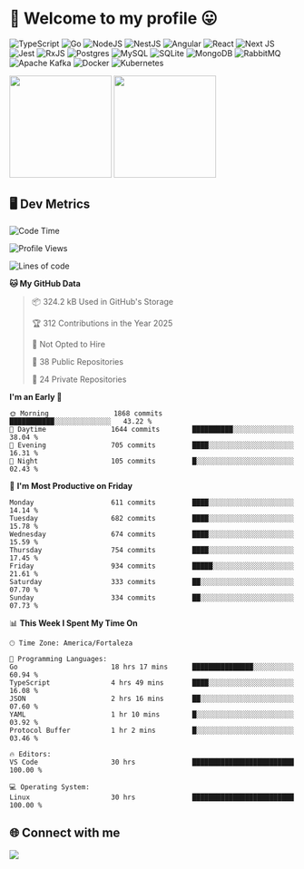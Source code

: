 # 🎉 Welcome to my profile 😛

![TypeScript](https://img.shields.io/badge/typescript-%23007ACC.svg?style=for-the-badge&logo=typescript&logoColor=white)
![Go](https://img.shields.io/badge/go-%2300ADD8.svg?style=for-the-badge&logo=go&logoColor=white)
![NodeJS](https://img.shields.io/badge/node.js-6DA55F?style=for-the-badge&logo=node.js&logoColor=white)
![NestJS](https://img.shields.io/badge/nestjs-%23E0234E.svg?style=for-the-badge&logo=nestjs&logoColor=white)
![Angular](https://img.shields.io/badge/angular-%23DD0031.svg?style=for-the-badge&logo=angular&logoColor=white)
![React](https://img.shields.io/badge/react-%2320232a.svg?style=for-the-badge&logo=react&logoColor=%2361DAFB)
![Next JS](https://img.shields.io/badge/Next-black?style=for-the-badge&logo=next.js&logoColor=white)
![Jest](https://img.shields.io/badge/-jest-%23C21325?style=for-the-badge&logo=jest&logoColor=white)
![RxJS](https://img.shields.io/badge/rxjs-%23B7178C.svg?style=for-the-badge&logo=reactivex&logoColor=white)
![Postgres](https://img.shields.io/badge/postgres-%23316192.svg?style=for-the-badge&logo=postgresql&logoColor=white)
![MySQL](https://img.shields.io/badge/mysql-4479A1.svg?style=for-the-badge&logo=mysql&logoColor=white)
![SQLite](https://img.shields.io/badge/sqlite-%2307405e.svg?style=for-the-badge&logo=sqlite&logoColor=white)
![MongoDB](https://img.shields.io/badge/MongoDB-%234ea94b.svg?style=for-the-badge&logo=mongodb&logoColor=white)
![RabbitMQ](https://img.shields.io/badge/Rabbitmq-FF6600?style=for-the-badge&logo=rabbitmq&logoColor=white)
![Apache Kafka](https://img.shields.io/badge/Apache%20Kafka-000?style=for-the-badge&logo=apachekafka)
![Docker](https://img.shields.io/badge/docker-%230db7ed.svg?style=for-the-badge&logo=docker&logoColor=white)
![Kubernetes](https://img.shields.io/badge/kubernetes-%23326ce5.svg?style=for-the-badge&logo=kubernetes&logoColor=white)

<div>
  <img height="180em" src="https://github-readme-stats.vercel.app/api?username=vinicius-guedes-santos&include_all_commits=true&count_private=true&theme=github_dark"/>
  <img height="180em" src="https://github-readme-stats.vercel.app/api/top-langs/?username=vinicius-guedes-santos&langs_count=6&layout=compact&include_all_commits=true&count_private=true&theme=github_dark"/>
</div>

## 🖥️ Dev Metrics

<!--START_SECTION:waka-->
![Code Time](http://img.shields.io/badge/Code%20Time-2%2C550%20hrs%2028%20mins-blue)

![Profile Views](http://img.shields.io/badge/Profile%20Views-12-blue)

![Lines of code](https://img.shields.io/badge/From%20Hello%20World%20I%27ve%20Written-5.7%20million%20lines%20of%20code-blue)

**🐱 My GitHub Data** 

> 📦 324.2 kB Used in GitHub's Storage 
 > 
> 🏆 312 Contributions in the Year 2025
 > 
> 🚫 Not Opted to Hire
 > 
> 📜 38 Public Repositories 
 > 
> 🔑 24 Private Repositories 
 > 
**I'm an Early 🐤** 

```text
🌞 Morning                1868 commits        ███████████░░░░░░░░░░░░░░   43.22 % 
🌆 Daytime                1644 commits        ██████████░░░░░░░░░░░░░░░   38.04 % 
🌃 Evening                705 commits         ████░░░░░░░░░░░░░░░░░░░░░   16.31 % 
🌙 Night                  105 commits         █░░░░░░░░░░░░░░░░░░░░░░░░   02.43 % 
```
📅 **I'm Most Productive on Friday** 

```text
Monday                   611 commits         ████░░░░░░░░░░░░░░░░░░░░░   14.14 % 
Tuesday                  682 commits         ████░░░░░░░░░░░░░░░░░░░░░   15.78 % 
Wednesday                674 commits         ████░░░░░░░░░░░░░░░░░░░░░   15.59 % 
Thursday                 754 commits         ████░░░░░░░░░░░░░░░░░░░░░   17.45 % 
Friday                   934 commits         █████░░░░░░░░░░░░░░░░░░░░   21.61 % 
Saturday                 333 commits         ██░░░░░░░░░░░░░░░░░░░░░░░   07.70 % 
Sunday                   334 commits         ██░░░░░░░░░░░░░░░░░░░░░░░   07.73 % 
```


📊 **This Week I Spent My Time On** 

```text
🕑︎ Time Zone: America/Fortaleza

💬 Programming Languages: 
Go                       18 hrs 17 mins      ███████████████░░░░░░░░░░   60.94 % 
TypeScript               4 hrs 49 mins       ████░░░░░░░░░░░░░░░░░░░░░   16.08 % 
JSON                     2 hrs 16 mins       ██░░░░░░░░░░░░░░░░░░░░░░░   07.60 % 
YAML                     1 hr 10 mins        █░░░░░░░░░░░░░░░░░░░░░░░░   03.92 % 
Protocol Buffer          1 hr 2 mins         █░░░░░░░░░░░░░░░░░░░░░░░░   03.46 % 

🔥 Editors: 
VS Code                  30 hrs              █████████████████████████   100.00 % 

💻 Operating System: 
Linux                    30 hrs              █████████████████████████   100.00 % 
```


<!--END_SECTION:waka-->

## 🌐 Connect with me

<a href="https://www.linkedin.com/in/vinicius-guedes-b817aa223/"><img src="https://img.shields.io/badge/LinkedIn-0077B5?style=for-the-badge&logo=linkedin&logoColor=white"/></a>

